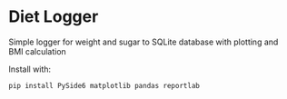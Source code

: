 # Diet Logger
Simple logger for weight and sugar to SQLite database with plotting and BMI calculation

Install with:

`
pip install PySide6 matplotlib pandas reportlab
`
